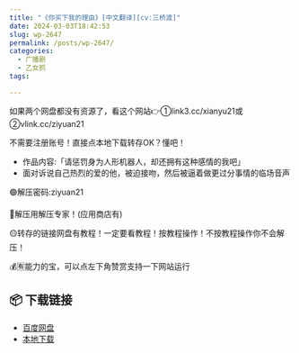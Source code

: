 ```yaml
---
title: "《你买下我的理由》[中文翻译][cv:三桥渡]"
date: 2024-03-03T18:42:53
slug: wp-2647
permalink: /posts/wp-2647/
categories:
  - 广播剧
  - 乙女抓
tags:

---
```


如果两个网盘都没有资源了，看这个网站👉①link3.cc/xianyu21或②vlink.cc/ziyuan21

不需要注册账号！直接点本地下载转存OK？懂吧！

*   作品内容:「请惩罚身为人形机器人，却还拥有这种感情的我吧」
*   面对诉说自己热烈的爱的他，被迫接吻，然后被逼着做更过分事情的临场音声

🟢解压密码:ziyuan21

🔵解压用解压专家！(应用商店有)

🟡转存的链接网盘有教程！一定要看教程！按教程操作！不按教程操作你不会解压！

💰🈶能力的宝，可以点左下角赞赏支持一下网站运行

## 📦 下载链接
- [百度网盘](https://blziyuan21.com/pay-download/2647?key=d6446788de&down_id=0)
- [本地下载](https://blziyuan21.com/pay-download/2647?key=d6446788de&down_id=1)

